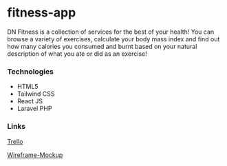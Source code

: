 # fitness-app

DN Fitness is a collection of services for the best of your health! You can browse a variety of exercises, calculate your body mass index and find out how many calories you consumed and burnt based on your natural description of what you ate or did as an exercise!

### Technologies

- HTML5
- Tailwind CSS
- React JS
- Laravel PHP

### Links

[Trello](https://trello.com/b/MIo35NkO/react-fitness-app)

[Wireframe-Mockup](https://www.figma.com/file/mIZVAsnztabeagRCLCApsF/Untitled?node-id=0%3A1&t=ySpj0jx8a6Y4s14W-0)
